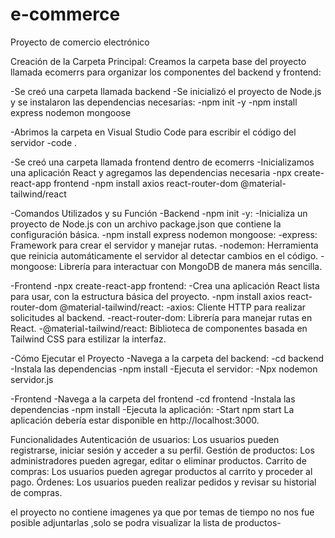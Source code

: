 # e-commerce
Proyecto de comercio electrónico 

Creación de la Carpeta Principal:
Creamos la carpeta base del proyecto llamada ecomerrs para organizar los componentes del backend y frontend:

-Se creó una carpeta llamada backend
-Se inicializó el proyecto de Node.js y se instalaron las dependencias necesarias:
-npm init -y
-npm install express nodemon mongoose

-Abrimos la carpeta en Visual Studio Code para escribir el código del servidor
-code .

-Se creó una carpeta llamada frontend dentro de ecomerrs
-Inicializamos una aplicación React y agregamos las dependencias necesaria
-npx create-react-app frontend
-npm install axios react-router-dom @material-tailwind/react

-Comandos Utilizados y su Función
-Backend
-npm init -y:
-Inicializa un proyecto de Node.js con un archivo package.json que contiene la configuración básica.
-npm install express nodemon mongoose:
-express: Framework para crear el servidor y manejar rutas.
-nodemon: Herramienta que reinicia automáticamente el servidor al detectar cambios en el código.
-mongoose: Librería para interactuar con MongoDB de manera más sencilla.


-Frontend
-npx create-react-app frontend:
-Crea una aplicación React lista para usar, con la estructura básica del proyecto.
-npm install axios react-router-dom @material-tailwind/react:
-axios: Cliente HTTP para realizar solicitudes al backend.
-react-router-dom: Librería para manejar rutas en React.
-@material-tailwind/react: Biblioteca de componentes basada en Tailwind CSS para estilizar la interfaz.

-Cómo Ejecutar el Proyecto
-Navega a la carpeta del backend:
-cd backend
-Instala las dependencias
-npm install
-Ejecuta el servidor:
-Npx nodemon servidor.js

-Frontend
-Navega a la carpeta del frontend
-cd frontend
-Instala las dependencias
-npm install
-Ejecuta la aplicación:
-Start npm start
La aplicación debería estar disponible en http://localhost:3000.

Funcionalidades
Autenticación de usuarios: Los usuarios pueden registrarse, iniciar sesión y acceder a su perfil.
Gestión de productos: Los administradores pueden agregar, editar o eliminar productos.
Carrito de compras: Los usuarios pueden agregar productos al carrito y proceder al pago.
Órdenes: Los usuarios pueden realizar pedidos y revisar su historial de compras.

el proyecto no contiene imagenes ya que  por temas de tiempo no nos fue posible adjuntarlas ,solo se podra visualizar la lista de productos-

